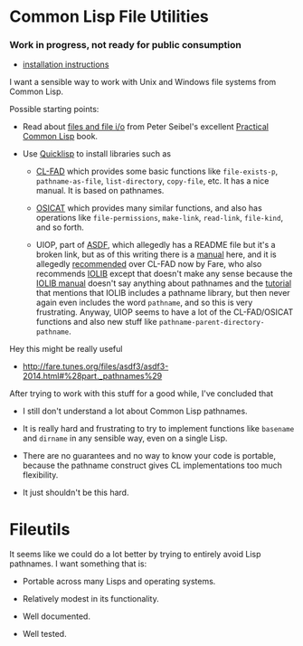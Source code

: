Common Lisp File Utilities
==========================

### Work in progress, not ready for public consumption

 * [installation instructions](INSTALL.md)



I want a sensible way to work with Unix and Windows file systems from
Common Lisp.

Possible starting points:

* Read about [files and file i/o](http://www.gigamonkeys.com/book/files-and-file-io.html)
  from Peter Seibel's excellent [Practical Common Lisp](http://www.gigamonkeys.com/book/)
  book.

* Use [Quicklisp](http://www.quicklisp.org/) to install libraries such as

  * [CL-FAD](http://weitz.de/cl-fad/) which provides some basic functions like
    `file-exists-p`, `pathname-as-file`, `list-directory`, `copy-file`, etc.  It
    has a nice manual.  It is based on pathnames.

  * [OSICAT](http://common-lisp.net/project/osicat/) which provides many similar
    functions, and also has operations like `file-permissions`, `make-link`,
    `read-link`, `file-kind`, and so forth.

  * UIOP, part of [ASDF](http://common-lisp.net/projects/asdf/), which
    allegedly has a README file but it's a broken link, but as of this
    writing there is a
    [manual](http://bimib.disco.unimib.it/people/Marco.Antoniotti/Projects/CL/HELAMBDAP/tests/asdf-uiop/docs/html/dictionary/dictionary.html)
    here, and it is allegedly [recommended](http://cliki.net/CL-FAD)
    over CL-FAD now by Fare, who also recommends
    [IOLIB](http://common-lisp.net/project/iolib/) except that doesn't
    make any sense because the [IOLIB
    manual](http://common-lisp.net/project/iolib/manual/) doesn't say
    anything about pathnames and the
    [tutorial](http://pages.cs.wisc.edu/~psilord/blog/data/iolib-tutorial/tutorial.html)
    that mentions that IOLIB includes a pathname library, but then
    never again even includes the word `pathname`, and so this is very
    frustrating.  Anyway, UIOP seems to have a lot of the CL-FAD/OSICAT
    functions and also new stuff like `pathname-parent-directory-pathname`.

Hey this might be really useful

 * http://fare.tunes.org/files/asdf3/asdf3-2014.html#%28part._pathnames%29





After trying to work with this stuff for a good while, I've concluded that

* I still don't understand a lot about Common Lisp pathnames.

* It is really hard and frustrating to try to implement functions like
  `basename` and `dirname` in any sensible way, even on a single Lisp.

* There are no guarantees and no way to know your code is portable,
  because the pathname construct gives CL implementations too much
  flexibility.

* It just shouldn't be this hard.


# Fileutils

It seems like we could do a lot better by trying to entirely avoid Lisp
pathnames.  I want something that is:

* Portable across many Lisps and operating systems.

* Relatively modest in its functionality.

* Well documented.

* Well tested.






